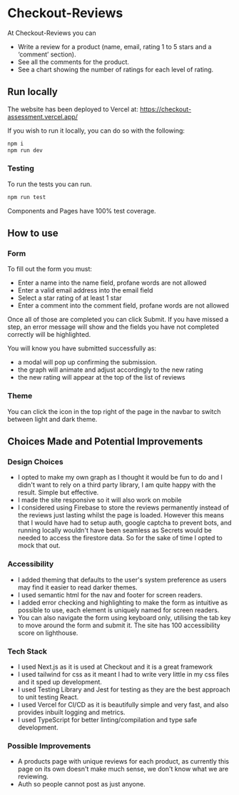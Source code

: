 # Checkout-Reviews

At Checkout-Reviews you can

- Write a review for a product (name, email, rating 1 to 5 stars and a ‘comment’ section).
- See all the comments for the product.
- See a chart showing the number of ratings for each level of rating.

## Run locally

The website has been deployed to Vercel at: https://checkout-assessment.vercel.app/

If you wish to run it locally, you can do so with the following:

```bash
npm i
npm run dev
```

### Testing

To run the tests you can run.

```bash
npm run test
```

Components and Pages have 100% test coverage.

## How to use

### Form

To fill out the form you must:

- Enter a name into the name field, profane words are not allowed
- Enter a valid email address into the email field
- Select a star rating of at least 1 star
- Enter a comment into the comment field, profane words are not allowed

Once all of those are completed you can click Submit. If you have missed a step, an error message will show and the fields you have not completed correctly will be highlighted.

You will know you have submitted successfully as:

- a modal will pop up confirming the submission.
- the graph will animate and adjust accordingly to the new rating
- the new rating will appear at the top of the list of reviews

### Theme

You can click the icon in the top right of the page in the navbar to switch between light and dark theme.

## Choices Made and Potential Improvements

### Design Choices

- I opted to make my own graph as I thought it would be fun to do and I didn't want to rely on a third party library, I am quite happy with the result. Simple but effective.
- I made the site responsive so it will also work on mobile
- I considered using Firebase to store the reviews permanently instead of the reviews just lasting whilst the page is loaded. However this means that I would have had to setup auth, google captcha to prevent bots, and running locally wouldn't have been seamless as Secrets would be needed to access the firestore data. So for the sake of time I opted to mock that out.

### Accessibility

- I added theming that defaults to the user's system preference as users may find it easier to read darker themes.
- I used semantic html for the nav and footer for screen readers.
- I added error checking and highlighting to make the form as intuitive as possible to use, each element is uniquely named for screen readers.
- You can also navigate the form using keyboard only, utilising the tab key to move around the form and submit it. The site has 100 accessibility score on lighthouse.

### Tech Stack

- I used Next.js as it is used at Checkout and it is a great framework
- I used tailwind for css as it meant I had to write very little in my css files and it sped up development.
- I used Testing Library and Jest for testing as they are the best approach to unit testing React.
- I used Vercel for CI/CD as it is beautifully simple and very fast, and also provides inbuilt logging and metrics.
- I used TypeScript for better linting/compilation and type safe development.

### Possible Improvements

- A products page with unique reviews for each product, as currently this page on its own doesn't make much sense, we don't know what we are reviewing.
- Auth so people cannot post as just anyone.
